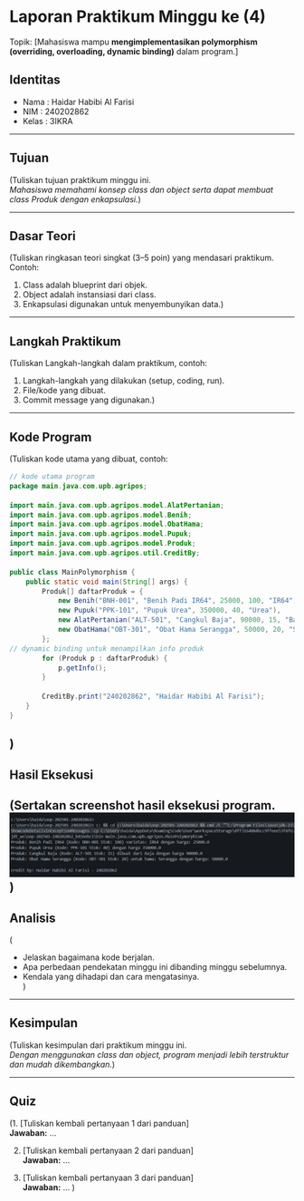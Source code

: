 # Laporan Praktikum Minggu ke (4)
Topik: [Mahasiswa mampu **mengimplementasikan polymorphism (overriding, overloading, dynamic binding)** dalam program.]

## Identitas
- Nama  : Haidar Habibi Al Farisi
- NIM   : 240202862
- Kelas : 3IKRA

---

## Tujuan
(Tuliskan tujuan praktikum minggu ini.  
 *Mahasiswa memahami konsep class dan object serta dapat membuat class Produk dengan enkapsulasi.*)

---

## Dasar Teori
(Tuliskan ringkasan teori singkat (3–5 poin) yang mendasari praktikum.  
Contoh:  
1. Class adalah blueprint dari objek.  
2. Object adalah instansiasi dari class.  
3. Enkapsulasi digunakan untuk menyembunyikan data.)

---

## Langkah Praktikum
(Tuliskan Langkah-langkah dalam praktikum, contoh:
1. Langkah-langkah yang dilakukan (setup, coding, run).  
2. File/kode yang dibuat.  
3. Commit message yang digunakan.)

---

## Kode Program
(Tuliskan kode utama yang dibuat, contoh:  

```java
// kode utama program
package main.java.com.upb.agripos;

import main.java.com.upb.agripos.model.AlatPertanian;
import main.java.com.upb.agripos.model.Benih;
import main.java.com.upb.agripos.model.ObatHama;
import main.java.com.upb.agripos.model.Pupuk;
import main.java.com.upb.agripos.model.Produk;
import main.java.com.upb.agripos.util.CreditBy;

public class MainPolymorphism {
    public static void main(String[] args) {
        Produk[] daftarProduk = {
            new Benih("BNH-001", "Benih Padi IR64", 25000, 100, "IR64"),
            new Pupuk("PPK-101", "Pupuk Urea", 350000, 40, "Urea"),
            new AlatPertanian("ALT-501", "Cangkul Baja", 90000, 15, "Baja"),
            new ObatHama("OBT-301", "Obat Hama Serangga", 50000, 20, "Serangga")
        };
// dynamic binding untuk menampilkan info produk
        for (Produk p : daftarProduk) {
            p.getInfo();
        }

        CreditBy.print("240202862", "Haidar Habibi Al Farisi");
    }
}
```
)
---

## Hasil Eksekusi
(Sertakan screenshot hasil eksekusi program.  
![Screenshot hasil](/praktikum/week4-polymorphism/screenshots/week4-polymorpishm.png)
)
---

## Analisis
(
- Jelaskan bagaimana kode berjalan.  
- Apa perbedaan pendekatan minggu ini dibanding minggu sebelumnya.  
- Kendala yang dihadapi dan cara mengatasinya.  
)
---

## Kesimpulan
(Tuliskan kesimpulan dari praktikum minggu ini.  
*Dengan menggunakan class dan object, program menjadi lebih terstruktur dan mudah dikembangkan.*)

---

## Quiz
(1. [Tuliskan kembali pertanyaan 1 dari panduan]  
   **Jawaban:** …  

2. [Tuliskan kembali pertanyaan 2 dari panduan]  
   **Jawaban:** …  

3. [Tuliskan kembali pertanyaan 3 dari panduan]  
   **Jawaban:** …  )
